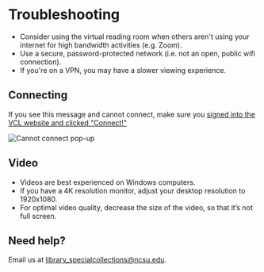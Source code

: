 # Troubleshooting

- Consider using the virtual reading room when others aren't using your internet for high bandwidth activities (e.g. Zoom).
- Use a secure, password-protected network (i.e. not an open, public wifi connection).
- If you're on a VPN, you may have a slower viewing experience.

## Connecting

If you see this message and cannot connect, make sure you [signed into the VCL website and clicked "Connect!"](/user-guide/authenticating/#obtain-your-virtual-reading-room-credentials)

![Cannot connect pop-up](/img/cant-connect.JPG)

## Video

- Videos are best experienced on Windows computers.
- If you have a 4K resolution monitor, adjust your desktop resolution to 1920x1080.
- For optimal video quality, decrease the size of the video, so that it’s not full screen.

## Need help?

Email us at library_specialcollections@ncsu.edu.
